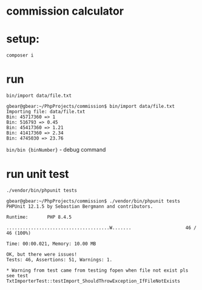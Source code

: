 # commission calculator

# setup:
```composer i```

# run
```bin/import data/file.txt```

```
gbear@gbear:~/PhpProjects/commission$ bin/import data/file.txt 
Importing file: data/file.txt
Bin: 45717360 => 1
Bin: 516793 => 0.45
Bin: 45417360 => 1.21
Bin: 41417360 => 2.34
Bin: 4745030 => 23.76
```


```bin/bin {binNumber}``` - debug command


# run unit test
```./vendor/bin/phpunit tests```

```
gbear@gbear:~/PhpProjects/commission$ ./vendor/bin/phpunit tests
PHPUnit 12.1.5 by Sebastian Bergmann and contributors.

Runtime:       PHP 8.4.5

......................................W.......                    46 / 46 (100%)

Time: 00:00.021, Memory: 10.00 MB

OK, but there were issues!
Tests: 46, Assertions: 51, Warnings: 1.

* Warning from test came from testing fopen when file not exist pls see test
TxtImporterTest::testImport_ShouldThrowException_IfFileNotExists
```


